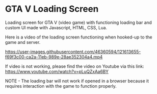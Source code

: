 # GTA V Loading Screen

Loading screen for GTA V (video game) with functioning loading bar and custom UI made with Javascript, HTML, CSS, Lua. 


Here is a video of the loading screen functioning when hooked-up to the game and server.

https://user-images.githubusercontent.com/46360594/121613655-f69f3c00-ca2a-11eb-989e-28ae352304a4.mp4

If video is not working, please find the video on Youtube via this link: https://www.youtube.com/watch?v=pLuQZxAa6BY

NOTE - The loading bar will not work if opened in a browser because it requires interaction with the game to function properly.
